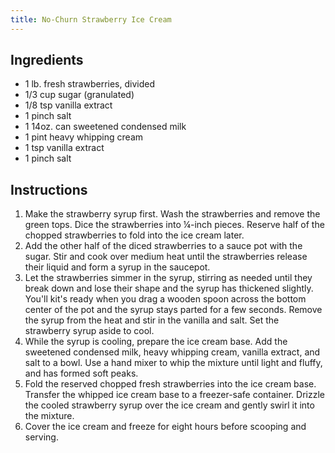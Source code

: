 ```yaml
---
title: No-Churn Strawberry Ice Cream
---
```


## Ingredients

- 1 lb. fresh strawberries, divided
- 1/3 cup sugar (granulated)
- 1/8 tsp vanilla extract
- 1 pinch salt
- 1 14oz. can sweetened condensed milk
- 1 pint heavy whipping cream
- 1 tsp vanilla extract
- 1 pinch salt

## Instructions

1. Make the strawberry syrup first. Wash the strawberries and remove the green tops. Dice the strawberries into ¼-inch pieces. Reserve half of the chopped strawberries to fold into the ice cream later.
2. Add the other half of the diced strawberries to a sauce pot with the sugar. Stir and cook over medium heat until the strawberries release their liquid and form a syrup in the saucepot.
3. Let the strawberries simmer in the syrup, stirring as needed until they break down and lose their shape and the syrup has thickened slightly. You'll kit's ready when you drag a wooden spoon across the bottom center of the pot and the syrup stays parted for a few seconds. Remove the syrup from the heat and stir in the vanilla and salt. Set the strawberry syrup aside to cool.
4. While the syrup is cooling, prepare the ice cream base. Add the sweetened condensed milk, heavy whipping cream, vanilla extract, and salt to a bowl. Use a hand mixer to whip the mixture until light and fluffy, and has formed soft peaks.
5. Fold the reserved chopped fresh strawberries into the ice cream base. Transfer the whipped ice cream base to a freezer-safe container. Drizzle the cooled strawberry syrup over the ice cream and gently swirl it into the mixture.
6. Cover the ice cream and freeze for eight hours before scooping and serving.
